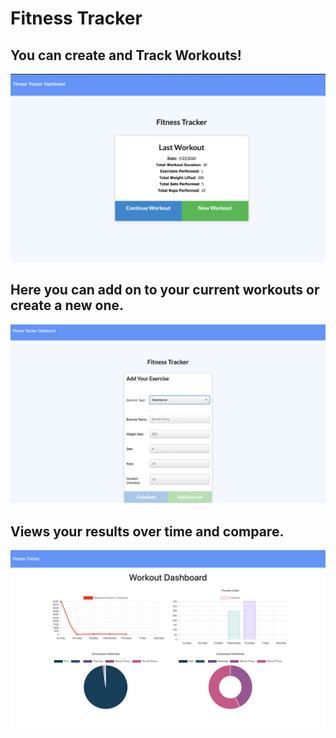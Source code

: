 # Fitness Tracker
## You can create and Track Workouts!
![Image description](home.png)

## Here you can add on to your current workouts or create a new one.
![Image description](Add.png)

## Views your results over time and compare.
![Image description](results.png)
